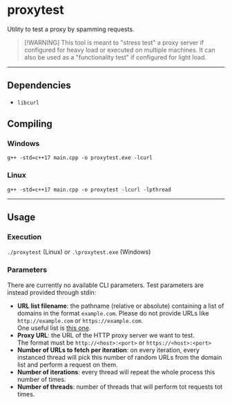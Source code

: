 # proxytest

Utility to test a proxy by spamming requests.

> [!WARNING] This tool is meant to "stress test" a proxy server if configured for heavy load or executed on multiple machines. It can also be used as a "functionality test" if configured for light load.

---

## Dependencies

- `libcurl`

## Compiling

### Windows

```
g++ -std=c++17 main.cpp -o proxytest.exe -lcurl

```

### Linux

```
g++ -std=c++17 main.cpp -o proxytest -lcurl -lpthread

```
---

## Usage

### Execution

`./proxytest` (Linux) or `.\proxytest.exe` (Windows)

### Parameters

There are currently no available CLI parameters.
Test parameters are instead provided through stdin:

- **URL list filename**: the pathname (relative or absolute) containing a list of domains in the format `example.com`. Please do not provide URLs like `http://example.com` or `https://example.com`. <br>
One useful list is [this one](https://github.com/bensooter/URLchecker/blob/master/top-1000-websites.txt).
- **Proxy URL**: the URL of the HTTP proxy server we want to test.<br>
The format must be `http://<host>:<port>` or `https://<host>:<port>`
- **Number of URLs to fetch per iteration**: on every iteration, every instanced thread will pick this number of random URLs from the domain list and perform a request on them.
- **Number of iterations**: every thread will repeat the whole process this number of times.
- **Number of threads**: number of threads that will perform tot requests tot times.